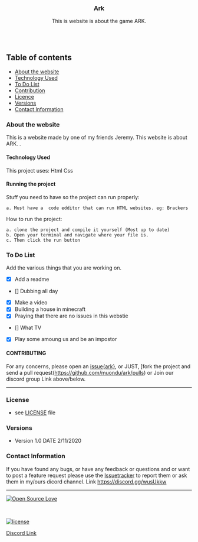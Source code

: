 

<p align="center">
  <a href="https://github.com/yourUserName/YourProjectName">
  </a>
  <h3 align="center">Ark</h3>

  <p align="center">
    This is website is about the game ARK.<br>
   <br>
    </p>
</p>

<br>


## Table of contents
- [About the website](#about-the-webstite)
- [Technology Used](#technology-used)
- [To Do List](#to-do-list)
- [Contribution](#contribution)
- [Licence](#license)
- [Versions](#versions)
- [Contact Information](#contact-information)



### About the website

This is a  website made by one of my friends Jeremy. This website is about ARK. .

#### Technology Used
This project uses:
    Html
    Css
#### Running the project
Stuff you need to have so the project can run properly:

    a. Must have a  code edditor that can run HTML websites. eg: Brackers


How to run the project:

    a. clone the project and compile it yourself (Most up to date)   
    b. Open your terminal and navigate where your file is.
    c. Then click the run button

### To Do List

Add the various things that you are working on.  

- [x] Add a readme
- [] Dubbing all day
- [x] Make a video
- [x] Building a house in minecraft
- [x] Praying that there are no issues in this webstie
- [] What TV
- [x] Play some amoung us and be an impostor




#### CONTRIBUTING


For any concerns, please open an [issue{ark}](https://github.com/muondu/ark/issues), or JUST, [fork the project and send a pull request(https://github.com/muondu/ark/pulls) or Join our discord group Link above/below. 


<hr>

### License
* see [LICENSE](https://github.com/muondu/ark/LICENSE.md) file

### Versions
* Version 1.0  DATE 2/11/2020



### Contact Information

If you have found any bugs, or have any feedback or questions and or want to post a feature request please use the [Issuetracker](https://github.com/muond/ark/issues) to report them or ask them in my/ours dicord channel. Link https://discord.gg/wusUkkw

<hr>

[![Open Source Love](https://badges.frapsoft.com/os/v2/open-source-200x33.png?v=103)](#)  

<br>

[![license](https://img.shields.io/github/license/mashape/apistatus.svg?style=for-the-badge)](https://github.com/muondu/ark/master/LICENSE)

[Discord Link](https://discord.gg/wusUkkw)
